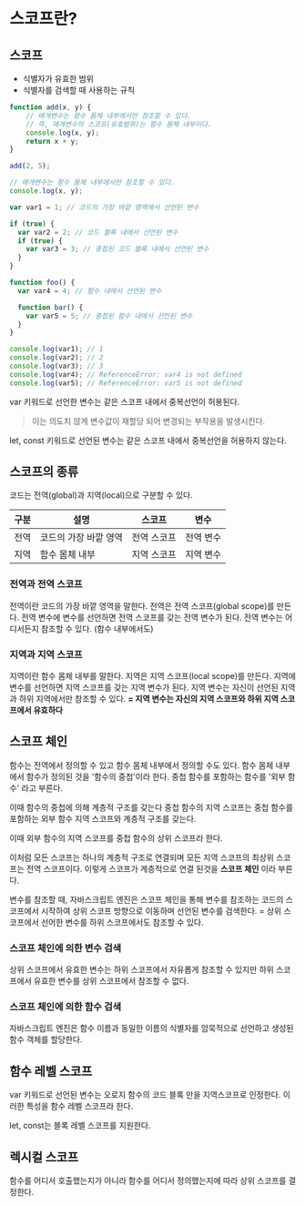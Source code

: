 # 스코프란?

## 스코프

- 식별자가 유효한 범위
- 식별자를 검색할 때 사용하는 규칙

```javascript
function add(x, y) {
    // 매개변수는 함수 몸체 내부에서만 참조할 수 있다.
    // 즉, 매개변수의 스코프(유효범위)는 함수 몸체 내부이다.
    console.log(x, y);
    return x + y;
}

add(2, 5);

// 매개변수는 함수 몸체 내부에서만 참조할 수 있다.
console.log(x, y); 

var var1 = 1; // 코드의 가장 바깥 영역에서 선언된 변수

if (true) {
  var var2 = 2; // 코드 블록 내에서 선언된 변수
  if (true) {
    var var3 = 3; // 중첩된 코드 블록 내에서 선언된 변수
  }
}

function foo() {
  var var4 = 4; // 함수 내에서 선언된 변수

  function bar() {
    var var5 = 5; // 중첩된 함수 내에서 선언된 변수
  }
}

console.log(var1); // 1
console.log(var2); // 2
console.log(var3); // 3
console.log(var4); // ReferenceError: var4 is not defined
console.log(var5); // ReferenceError: var5 is not defined
```



var 키워드로 선언한 변수는 같은 스코프 내에서 중복선언이 허용된다.

> 이는 의도치 않게 변수값이 재할당 되어 변경되는 부작용을 발생시킨다.

let, const 키워드로 선언된 변수는 같은 스코프 내에서 중복선언을 허용하지 않는다.



## 스코프의 종류

코드는 전역(global)과 지역(local)으로 구분할 수 있다.

| 구분 | 설명                  | 스코프      | 변수      |
| ---- | --------------------- | ----------- | --------- |
| 전역 | 코드의 가장 바깥 영역 | 전역 스코프 | 전역 변수 |
| 지역 | 함수 몸체 내부        | 지역 스코프 | 지역 변수 |



### 전역과 전역 스코프

전역이란
코드의 가장 바깥 영역을 말한다. 
전역은 전역 스코프(global scope)를 만든다.
전역 변수에 변수를 선언하면 전역 스코프를 갖는 전역 변수가 된다.
전역 변수는 어디서든지 참조할 수 있다. (함수 내부에서도)



### 지역과 지역 스코프

지역이란
함수 몸체 내부를 말한다. 
지역은 지역 스코프(local scope)를 만든다.
지역에 변수를 선언하면 지역 스코프를 갖는 지역 변수가 된다.
지역 변수는 자신이 선언된 지역과 하위 지역에서만 참조할 수 있다.
**= 지역 변수는 자신의 지역 스코프와 하위 지역 스코프에서 유효하다**



## 스코프 체인

함수는 전역에서 정의할 수 있고 함수 몸체 내부에서 정의할 수도 있다.
함수 몸체 내부에서 함수가 정의된 것을 '함수의 중첩'이라 한다.
중첩 함수를 포함하는 함수를 '외부 함수' 라고 부른다.

이때 함수의 중첩에 의해 계층적 구조를 갖는다
중첩 함수의 지역 스코프는 중첩 함수를 포함하는 외부 함수 지역 스코프와
계층적 구조를 갖는다. 

이때 외부 함수의 지역 스코프를 중첩 함수의 상위 스코프라 한다.

이처럼 모든 스코프는 하나의 계층적 구조로 연결되며 모든 지역 스코프의 최상위 스코프는 전역 스코프이다. 이렇게 스코프가 계층적으로 연결 된것을
**스코프 체인** 이라 부른다.

변수를 참조할 때, 자바스크립트 엔진은 스코프 체인을 통해
변수를 참조하는 코드의 스코프에서 시작하여 상위 스코프 방향으로
이동하며 선언된 변수를 검색한다.
= 상위 스코프에서 선어한 변수를 하위 스코프에서도 참조할 수 있다.



### 스코프 체인에 의한 변수 검색

상위 스코프에서 유효한 변수는 하위 스코프에서 자유롭게 참조할 수 있지만
하위 스코프에서 유효한 변수를 상위 스코프에서 참조할 수 없다.



### 스코프 체인에 의한 함수 검색

자바스크립트 엔진은 함수 이름과 동일한 이름의 식별자를 암묵적으로 선언하고 생성된 함수 객체를 할당한다.



## 함수 레벨 스코프

var 키워드로 선언된 변수는 오로지 함수의 코드 블록 만을 지역스코프로
인정한다. 이러한 특성을 함수 레벨 스코프라 한다.

let, const는 블록 레벨 스코프를 지원한다.



## 렉시컬 스코프

함수를 어디서 호출했는지가 아니라 함수를 어디서 정의했는지에 따라
상위 스코프를 결정한다.
